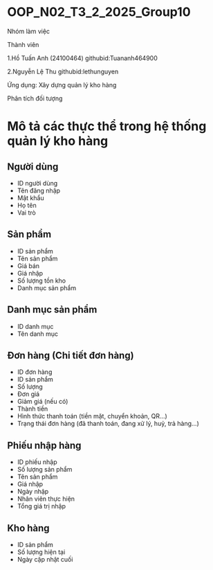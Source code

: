 # OOP_N02_T3_2_2025_Group10

Nhóm làm việc

Thành viên

1.Hồ Tuấn Anh (24100464) githubid:Tuananh464900

2.Nguyễn Lệ Thu githubid:lethunguyen

Ứng dụng: Xây dựng quản lý kho hàng

Phân tích đối tượng
# Mô tả các thực thể trong hệ thống quản lý kho hàng

## Người dùng
- ID người dùng
- Tên đăng nhập
- Mật khẩu
- Họ tên
- Vai trò

## Sản phẩm
- ID sản phẩm
- Tên sản phẩm
- Giá bán
- Giá nhập
- Số lượng tồn kho
- Danh mục sản phẩm

## Danh mục sản phẩm
- ID danh mục
- Tên danh mục

## Đơn hàng (Chi tiết đơn hàng)
- ID đơn hàng
- ID sản phẩm
- Số lượng
- Đơn giá
- Giảm giá (nếu có)
- Thành tiền
- Hình thức thanh toán (tiền mặt, chuyển khoản, QR...)
- Trạng thái đơn hàng (đã thanh toán, đang xử lý, huỷ, trả hàng…)

## Phiếu nhập hàng
- ID phiếu nhập
- Số lượng sản phẩm
- Tên sản phẩm
- Giá nhập
- Ngày nhập
- Nhân viên thực hiện
- Tổng giá trị nhập

## Kho hàng
- ID sản phẩm
- Số lượng hiện tại
- Ngày cập nhật cuối
